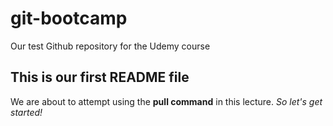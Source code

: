 # git-bootcamp
 Our test Github repository for the Udemy course
## This is our first README file
We are about to attempt using the **pull command** in this lecture.
*So let's get started!*
